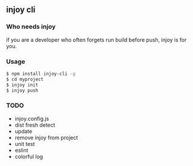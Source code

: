 ## injoy cli

### Who needs injoy
if you are a developer who often forgets run build before push, injoy is for you.

### Usage

```bash
$ npm install injoy-cli -g
$ cd myproject
$ injoy init
$ injoy push
```


### TODO
- injoy.config.js
- dist fresh detect
- update
- remove injoy from project
- unit test
- eslint
- colorful log
